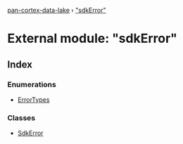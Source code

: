 [pan-cortex-data-lake](../README.md) › ["sdkError"](_sdkerror_.md)

# External module: "sdkError"

## Index

### Enumerations

* [ErrorTypes](../enums/_sdkerror_.errortypes.md)

### Classes

* [SdkError](../classes/_sdkerror_.sdkerror.md)
